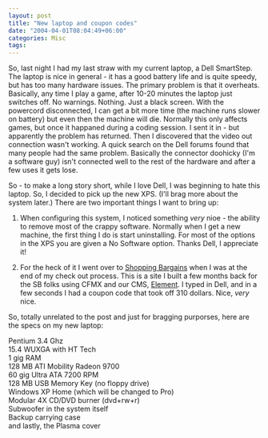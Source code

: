 ```yaml
---
layout: post
title: "New laptop and coupon codes"
date: "2004-04-01T08:04:49+06:00"
categories: Misc 
tags: 
---
```


So, last night I had my last straw with my current laptop, a Dell SmartStep. The laptop is nice in general - it has a good battery life and is quite speedy, but has too many hardware issues. The primary problem is that it overheats. Basically, any time I play a game, after 10-20 minutes the laptop just switches off. No warnings. Nothing. Just a black screen. With the powercord disconnected, I can get a bit more time (the machine runs slower on battery) but even then the machine will die. Normally this only affects games, but once it happaned during a coding session. I sent it in - but apparently the problem has returned. Then I discovered that the video out connection wasn't working. A quick search on the Dell forums found that many people had the same problem. Basically the connector doohicky (I'm a software guy) isn't connected well to the rest of the hardware and after a few uses it gets lose.

So - to make a long story short, while I love Dell, I was beginning to hate this laptop. So, I decided to pick up the new XPS. (I'll brag more about the system later.) There are two important things I want to bring up:

1) When configuring this system, I noticed something <i>very</i> nioe - the ability to remove most of the crappy software. Normally when I get a new machine, the first thing I do is start uninstalling. For most of the options in the XPS you are given a No Software option. Thanks Dell, I appreciate it!

2) For the heck of it I went over to <a href="http://www.shopping-bargains.com">Shopping Bargains</a> when I was at the end of my check out process. This is a site I built a few months back for the SB folks using CFMX and our CMS, <a href="http://www.mindseyeelement.com">Element</a>. I typed in Dell, and in a few seconds I had a coupon code that took off 310 dollars. Nice, <i>very</i> nice.

So, totally unrelated to the post and just for bragging purporses, here are the specs on my new laptop:

Pentium 3.4 Ghz<br>
15.4 WUXGA with HT Tech<br>
1 gig RAM<br>
128 MB ATI Mobility Radeon 9700<br>
60 gig Ultra ATA 7200 RPM<br>
128 MB USB Memory Key (no floppy drive)<br>
Windows XP Home (which will be changed to Pro)<br>
Modular 4X CD/DVD burner (dvd+rw+r)<br>
Subwoofer in the system itself<br>
Backup carrying case<br>
and lastly, the Plasma cover